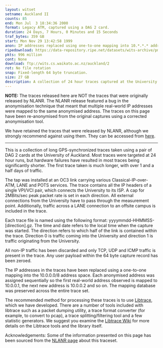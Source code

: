 ```yaml
---
layout: witset
setname: Auckland II
counts: 85
end: Mon Jul  3 18:34:36 2000
format: Legacy ATM, captured using a DAG 2 card.
duration: 24 Days, 7 Hours, 0 Minutes and 15 Seconds
traf_bytes: 359 GB
start: Mon Nov 29 13:42:58 1999
anon: IP addresses replaced using one-to-one mapping into 10.*.*.* address space
ripedownload: https://data-repository.ripe.net/datasets/wits-archive/pma/long/auck/2/
pkts: 996 million
cont: None
download: ftp://wits.cs.waikato.ac.nz/auckland/2
rot: No file rotation
snap: Fixed-length 64 byte truncation.
size: 27 GB
description: A collection of 24 hour traces captured at the University of Auckland between December 1999 and June 2000.
---
```


<b>NOTE:</b> The traces released here are NOT the traces that were originally 
released by NLANR. The NLANR release featured a bug in the anonymisation 
technique that meant that multiple real-world IP addresses were mapped to the 
same anonymised address. The traces on this page have been re-anonymised from 
the original captures using a corrected anonymisation tool.

We have retained the traces that were released by NLANR, although we strongly
recommend against using them. They can be accessed from <a 
href="ftp://wits.cs.waikato.ac.nz/auckland/archive/2"> here</a>.

<hr>

This is a collection of long GPS-synchronized traces taken using a pair of
DAG 2 cards at the University of Auckland. Most traces were targeted at 24 hour
runs, but hardware failures have resulted in most traces being significantly
shorter. The first trace taken is much longer, with over 1 and a half days of
traffic.

The tap was installed at an OC3 link carrying various Classical-IP-over-ATM,
LANE and POTS services. The trace contains all the IP headers of a single
VPI/VCI pair, which connects the University to its ISP. A cap for 2MBits/sec
peak packet rate is set in each direction. All external connections from the
University have to pass through the measurement point. Additionally, traffic
across a LANE connection to an offsite campus is included in the trace.

Each trace file is named using the following format:
yyyymmdd-HHMMSS-[direction].gz. The time and date refers to the local time
when the capture was started. The direction refers to which half of the link
is contained within the trace. Direction 0 is traffic coming into the University
and direction 1 is traffic originating from the University.

All non-IP traffic has been discarded and only TCP, UDP and ICMP traffic is
present in the trace. Any user payload within the 64 byte capture record has
been zeroed.

The IP addresses in the traces have been replaced using a one-to-one mapping
into the 10.0.0.0/8 address space. Each anonymised address was assigned
sequentially so the first real-world address observed is mapped to 10.0.0.1,
the next new address is 10.0.0.2 and so on. The mapping database was preserved
across the entire trace set. 

The recommended method for processing these traces is to use
<a href="https://github.com/LibtraceTeam/libtrace">Libtrace</a>,
which we have developed. There are a number of tools included with libtrace
such as a packet dumping utility, a trace format converter (for example, to
convert to pcap), a trace splitting/filtering tool and a few statistic
generators. We suggest you examine the
<a href="https://github.com/LibtraceTeam/libtrace/wiki">Libtrace Wiki</a> for more details
on the Libtrace tools and the library itself.

Acknowledgements:
Some of the information presented on this page has been sourced from the
<a href="http://pma.nlanr.net/Traces/long/auck2.html">NLANR page</a> about this
traceset.


